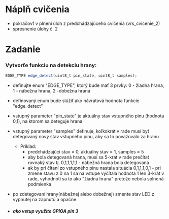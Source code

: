# Náplň cvičenia
- pokračovť v plnení úloh z predchádzajúceho cvičenia (vrs_cvicenie_2)
- spresnenie úlohy č. 2 

# Zadanie
### Vytvorťe funkciu na detekciu hrany:

```javascript
EDGE_TYPE edge_detect(uint8_t pin_state, uint8_t samples);
```

- definujte enum "EDGE_TYPE", ktorý bude mať 3 prvky: 0 - žiadna hrana, 1 - nábežna hrana, 2 -dobežna hrana
- definovaný enum bude slúžiť ako návratová hodnota funkcie "edge_detect"
- vstupný parameter "pin_state" je aktuálny stav vstupného pinu (hodnota 0,1), na ktorom sa deteguje hrana 
- vstupný parameter "samples" definuje, koľkokrát v rade musí byť detegovaný nový stav vstupného pinu, aby sa to považovalo za hranu
  - Príklad: 
    - predchádzajúci stav = 0, aktuálny stav = 1, samples = 5
    - aby bola detegovaná hrana, musí sa 5-krát v rade prečítať rovnaký stav tj. 0,1,1,1,1,1 - nábežná hrana bola detegovaná
    - ak by pri čítaní zo vstupného pinu nastala situácia 0,1,1,1,0,1 - pri zmene stavu z 0 na 1 sa na vstupe vyčítala hodnota 1 len 3-krát v rade, vyhodnotí sa to ako "žiadna hrana" pretože nebola splnená podmienka

- po zdetegovaní hrany(nábežnej alebo dobežnej) zmente stav LED z vypnutej na zapnutú a opačne
- ##### ako vstup využite GPIOA pin 3
